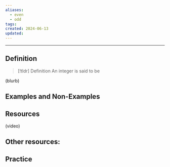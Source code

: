 ```yaml
---
aliases:
  - even
  - odd
tags: 
created: 2024-06-13
updated:
---
```

---
## Definition 

> [!tldr] Definition
> An integer is said to be

(blurb)

## Examples and Non-Examples

## Resources 

(video)

Other resources: 
- 

## Practice 
